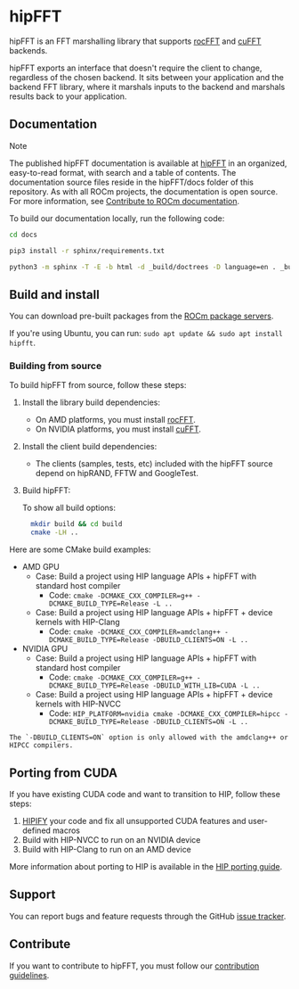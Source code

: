 # hipFFT

hipFFT is an FFT marshalling library that supports
[rocFFT](https://github.com/ROCmSoftwarePlatform/rocFFT) and
[cuFFT](https://developer.nvidia.com/cufft) backends.

hipFFT exports an interface that doesn't require the client to change, regardless of the chosen backend.
It sits between your application and the backend FFT library, where it marshals inputs to the backend
and marshals results back to your application.

## Documentation

> [!NOTE]
> The published hipFFT documentation is available at [hipFFT](https://rocm.docs.amd.com/projects/hipFFT/en/latest/index.html) in an organized, easy-to-read format, with search and a table of contents. The documentation source files reside in the hipFFT/docs folder of this repository. As with all ROCm projects, the documentation is open source. For more information, see [Contribute to ROCm documentation](https://rocm.docs.amd.com/en/latest/contribute/contributing.html).

To build our documentation locally, run the following code:

```bash
cd docs

pip3 install -r sphinx/requirements.txt

python3 -m sphinx -T -E -b html -d _build/doctrees -D language=en . _build/html
```

## Build and install

You can download pre-built packages from the
[ROCm package servers](https://rocmdocs.amd.com/en/latest/Installation_Guide/Installation-Guide.html).

If you're using Ubuntu, you can run: `sudo apt update && sudo apt install hipfft`.

### Building from source

To build hipFFT from source, follow these steps:

1. Install the library build dependencies:

   * On AMD platforms, you must install [rocFFT](https://github.com/ROCmSoftwarePlatform/rocFFT).
   * On NVIDIA platforms, you must install [cuFFT](https://developer.nvidia.com/cufft).

2. Install the client build dependencies:

   * The clients (samples, tests, etc) included with the hipFFT source depend on hipRAND, FFTW and GoogleTest.

3. Build hipFFT:

    To show all build options:

    ```bash
      mkdir build && cd build
      cmake -LH ..
    ```

Here are some CMake build examples:

* AMD GPU
  * Case: Build a project using HIP language APIs + hipFFT with standard host compiler
    * Code: `cmake -DCMAKE_CXX_COMPILER=g++ -DCMAKE_BUILD_TYPE=Release -L ..`
  * Case: Build a project using HIP language APIs + hipFFT + device kernels with HIP-Clang
    * Code: `cmake -DCMAKE_CXX_COMPILER=amdclang++ -DCMAKE_BUILD_TYPE=Release -DBUILD_CLIENTS=ON -L ..`
* NVIDIA GPU
  * Case: Build a project using HIP language APIs + hipFFT with standard host compiler
    * Code: `cmake -DCMAKE_CXX_COMPILER=g++ -DCMAKE_BUILD_TYPE=Release -DBUILD_WITH_LIB=CUDA -L ..`
  * Case: Build a project using HIP language APIs + hipFFT + device kernels with HIP-NVCC
    * Code: `HIP_PLATFORM=nvidia cmake -DCMAKE_CXX_COMPILER=hipcc -DCMAKE_BUILD_TYPE=Release -DBUILD_CLIENTS=ON -L ..`

```note
The `-DBUILD_CLIENTS=ON` option is only allowed with the amdclang++ or HIPCC compilers.
```

## Porting from CUDA

If you have existing CUDA code and want to transition to HIP, follow these steps:

1. [HIPIFY](https://github.com/ROCm-Developer-Tools/HIPIFY) your code and fix all unsupported CUDA
   features and user-defined macros
2. Build with HIP-NVCC to run on an NVIDIA device
3. Build with HIP-Clang to run on an AMD device

More information about porting to HIP is available in the
[HIP porting guide](https://rocm.docs.amd.com/projects/HIP/en/develop/user_guide/hip_porting_guide.html).

## Support

You can report bugs and feature requests through the GitHub
[issue tracker](https://github.com/ROCm/hipFFT/issues).

## Contribute

If you want to contribute to hipFFT, you must follow our [contribution guidelines](https://github.com/ROCm/hipFFT/blob/develop/.github/CONTRIBUTING.md).
